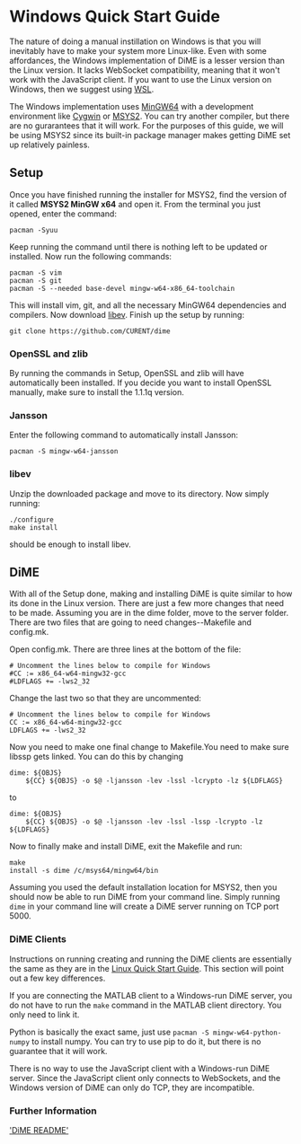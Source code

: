 # Windows Quick Start Guide
The nature of doing a manual instillation on Windows is that you will inevitably have to make your system more Linux-like. Even with some affordances, the Windows implementation of DiME is a lesser version than the Linux version. It lacks WebSocket compatibility, meaning that it won't work with the JavaScript client. If you want to use the Linux version on Windows, then we suggest using [WSL](https://docs.microsoft.com/en-us/windows/wsl/install). 

The Windows implementation uses [MinGW64](https://www.mingw-w64.org/) with a development environment like [Cygwin](https://cygwin.com/) or [MSYS2](https://www.msys2.org/). You can try another compiler, but there are no gurarantees that it will work. For the purposes of this guide, we will be using MSYS2 since its built-in package manager makes getting DiME set up relatively painless.

## Setup
Once you have finished running the installer for MSYS2, find the version of it called **MSYS2 MinGW x64** and open it. From the terminal you just opened, enter the command: 

```
pacman -Syuu
```

Keep running the command until there is nothing left to be updated or installed. Now run the following commands:

```
pacman -S vim
pacman -S git
pacman -S --needed base-devel mingw-w64-x86_64-toolchain
```

This will install vim, git, and all the necessary MinGW64 dependencies and compilers. Now download [libev](http://software.schmorp.de/pkg/libev.html). Finish up the setup by running:

```
git clone https://github.com/CURENT/dime
```

### OpenSSL and zlib

By running the commands in Setup, OpenSSL and zlib will have automatically been installed. If you decide you want to install OpenSSL manually, make sure to install the 1.1.1q version.

### Jansson

Enter the following command to automatically install Jansson:

```
pacman -S mingw-w64-jansson
```

### libev

Unzip the downloaded package and move to its directory. Now simply running:

```
./configure
make install
```

should be enough to install libev.

## DiME

With all of the Setup done, making and installing DiME is quite similar to how its done in the Linux version. There are just a few more changes that need to be made. Assuming you are in the dime folder, move to the server folder. There are two files that are going to need changes--Makefile and config.mk. 

Open config.mk. There are three lines at the bottom of the file:

```
# Uncomment the lines below to compile for Windows
#CC := x86_64-w64-mingw32-gcc
#LDFLAGS += -lws2_32
```

Change the last two so that they are uncommented:

```
# Uncomment the lines below to compile for Windows
CC := x86_64-w64-mingw32-gcc
LDFLAGS += -lws2_32
```

Now you need to make one final change to Makefile.You need to make sure libssp gets linked. You can do this by changing

```
dime: ${OBJS}
	${CC} ${OBJS} -o $@ -ljansson -lev -lssl -lcrypto -lz ${LDFLAGS}
```

to

```
dime: ${OBJS}
	${CC} ${OBJS} -o $@ -ljansson -lev -lssl -lssp -lcrypto -lz ${LDFLAGS}
```

Now to finally make and install DiME, exit the Makefile and run:

```
make
install -s dime /c/msys64/mingw64/bin
```

Assuming you used the default installation location for MSYS2, then you should now be able to run DiME from your command line. Simply running ```dime``` in your command line will create a DiME server running on TCP port 5000.

### DiME Clients
Instructions on running creating and running the DiME clients are essentially the same as they are in the [Linux Quick Start Guide](../linux.html). This section will point out a few key differences.

If you are connecting the MATLAB client to a Windows-run DiME server, you do not have to run the ```make``` command in the MATLAB client directory. You only need to link it.

Python is basically the exact same, just use ```pacman -S mingw-w64-python-numpy``` to install numpy. You can try to use pip to do it, but there is no guarantee that it will work.

There is no way to use the JavaScript client with a Windows-run DiME server. Since the JavaScript client only connects to WebSockets, and the Windows version of DiME can only do TCP, they are incompatible.

### Further Information
['DiME README'](https://github.com/CURENT/dime/blob/master/README.md)
